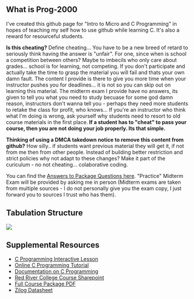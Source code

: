 What is Prog-2000
-----------------

I've created this github page for "Intro to Micro and C Programming" in hopes of teaching my self how to use github while learning C. It's also a reward for resourceful students. 

<b>Is this cheating?</b> Define cheating... You have to be a new breed of retard to seriously think having the answer is "unfair". For one, since when is school a competition between others? Maybe to imbecils who only care about grades... school is for learning, not competing. If you don't participate and actually take the time to grasp the material you will fail and thats your own damn fault. The content I provide is there to give you more time when your instructor pushes you for deadlines... it is not so you can skip out on learning this material. The midterm exam I provide have no answers, its given to tell you what you need to study becuase for some god damn reason, instructors don't wanna tell you - perhaps they need more students to retake the class for profit, who knows... If you're an instructor who think what I'm doing is wrong, ask yourself why students need to resort to old course materials in the first place.<b> If a student has to "cheat" to pass your course, then you are not doing your job properly. Its that simple.</b>

<b>Thinking of using a DMCA takedown notice to remove this content from github?</b> How silly.. if students want previous material they will get it, if not from me then from other people. Instead of building better restriction and strict policies why not adapt to these changes? Make it part of the curiculum - no not cheating... colaborative coding.  

You can find the <a href="https://github.com/glennlopez/Prog-2000/wiki">Answers to Package Questions here</a>. "Practice" Midterm Exam will be provided by asking me in person (Midterm exams are taken from multiple sources - I do not personally give you the exam copy, I just forward you to sources I trust who has them).

Tabulation Structure
--------------------

<img src="http://i.stack.imgur.com/ji9pn.gif" />

Supplemental Resources
-----------------------------------------------------------

<ul>
	<li><a href="https://zybooks.zyante.com/#/zybook/UTEdXSpring2015/chapter/2/section/1">C Programming Interactive Lesson</a></li>
<li><a href="http://www.learn-c.org/">Online C Programming Tutorial</a></li>
<li><a href="http://www.programiz.com/c-programming/">Documentation on C Programming</a></li>
<li><a href="http://connect.rrc.ca/DEEAM/ELEEF/PROG-2000/default.aspx">Red River College Course Sharepoint</a>
<li><a href="https://www.evernote.com/shard/s4/sh/8fddf4dd-de95-44fa-878f-631e9197d602/6ce49f210a5c494d03052d8ea1c1ccc2">Full Course Package PDF</a></li>
<li><a href="https://www.evernote.com/shard/s4/sh/92c6cad3-1a53-4063-93a9-0a05540914e2/cda1e8bdac6acc616adfbadeb99ace19">Zilog Datasheet</a></li>
<!-- <li>https://www.evernote.com/shard/s4/sh/a7460129-04ed-407b-a0b2-accb499fbed6/6537fe2125bfb18b8af7443a6c86db5b</li> -->
</ul>
